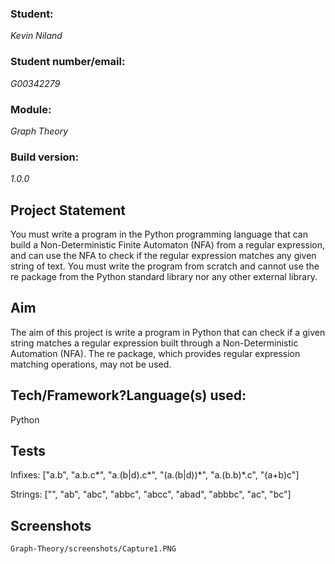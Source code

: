 <h3><b>Student:</b></h3> <i>Kevin Niland</i>
<h3><b>Student number/email:</b></h3> <i>G00342279</i>
<h3><b>Module:</b></h3> <i>Graph Theory</i>
<h3><b>Build version:</b></h3> <i>1.0.0</i>

<h2>Project Statement</h2>
You must write a program in the Python programming language that can build a Non-Deterministic Finite Automaton (NFA) from a regular expression,  
and can use the NFA to check if the regular expression matches any given string of text. You must write the program from scratch and cannot use 
the re package from the Python standard library nor any other external library.

<h2>Aim</h2>
The aim of this project is write a program in Python that can check if a given string matches a regular expression built through a Non-Deterministic Automation (NFA). The re package, which provides regular expression matching operations, may not be used.

<h2>Tech/Framework?Language(s) used:</h2>
Python

<h2>Tests</h2>
Infixes:
["a.b", "a.b.c*", "a.(b|d).c*", "(a.(b|d))*", "a.(b.b)*.c", "(a+b)c"]

Strings:
["", "ab", "abc", "abbc", "abcc", "abad", "abbbc", "ac", "bc"]

<h2>Screenshots</h2>

    Graph-Theory/screenshots/Capture1.PNG
      

